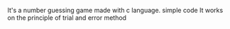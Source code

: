 It's a number guessing game made with c language.
simple code
It works on the principle of trial and error method
